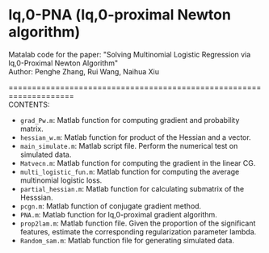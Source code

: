 # lq,0-PNA (lq,0-proximal Newton algorithm)
Matalab code for the paper: "Solving Multinomial Logistic Regression via lq,0-Proximal Newton Algorithm"  
Author: Penghe Zhang, Rui Wang, Naihua Xiu  

====================================================================  
CONTENTS:  
* `grad_Pw.m`: Matlab function for computing gradient and probability matrix.  
* `hessian_w.m`: Matlab function for product of the Hessian and a vector.  
* `main_simulate.m`: Matlab script file. Perform the numerical test on simulated data.  
* `Matvecn.m`: Matlab function for computing the gradient in the linear CG.  
* `multi_logistic_fun.m`: Matlab function for computing the average multinomial logistic loss.  
* `partial_hessian.m`: Matlab function for calculating submatrix of the Hesssian.  
* `pcgn.m`: Matlab function of conjugate gradient method. 
* `PNA.m`: Matlab function for lq,0-proximal gradient algorithm.
* `prop2lam.m`: Matlab function file. Given the proportion of the significant features, estimate the corresponding regularization parameter lambda.
* `Random_sam.m`: Matlab function file for generating simulated data.
